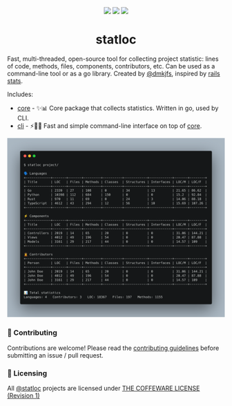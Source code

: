 <div align="center">
    <a href="https://github.com/statloc/core/releases"><img src="https://img.shields.io/github/v/release/statloc/core?sort=semver&display_name=release&style=flat-square&label=latest%20release&color=lightgrey"></a>
    <a href="https://github.com/statloc/core/blob/master/LICENSE"><img src="https://img.shields.io/badge/license-coffeeware-purple?style=flat-square&label=license&color=lightgrey"></a>
    <img src="https://img.shields.io/github/stars/statloc?style=flat-square&color=lightgrey">
    <br>
    <h1>statloc</h1>
</div>

Fast, multi-threaded, open-source tool for collecting project statistic: lines of code, methods, files, components, contributors, etc. Can be used as a command-line tool or as a go library. Created by [@dmkjfs](https://github.com/dmkjfs), inspired by [rails stats](https://guides.rubyonrails.org/command_line.html#bin-rails-stats).

Includes:
- [core](https://github.com/statloc/core) - ✨📊 Core package that collects statistics. Written in go, used by CLI.
- [cli](https://github.com/statloc/cli) - ⚡🧑‍💻 Fast and simple command-line interface on top of [core](https://github.com/statloc/core).

<img alt="Example of CLI usage" src="https://github.com/statloc/.github/blob/master/assets/cli.png">

### 🤝 Contributing
Contributions are welcome! Please read the [contributing guidelines](https://github.com/statloc/core/blob/main/CONTRIBUTING.md) before submitting an issue / pull request.

### 📃 Licensing
All [@statloc](https://github.com/statloc) projects are licensed under [THE COFFEWARE LICENSE (Revision 1)](https://github.com/statloc/core/blob/master/LICENSE)
